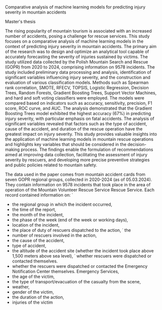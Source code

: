 Comparative analysis of machine learning models for predicting injury severity in mountain accidents

Master's thesis

The rising popularity of mountain tourism is associated with an increased number of accidents, posing a challenge for rescue services. This study focuses on a comparative analysis of machine learning models in the context of predicting injury severity in mountain accidents. The primary aim of the research was to design and optimize an analytical tool capable of accurately forecasting the severity of injuries sustained by victims. The study utilized data collected by the Polish Mountain Search and Rescue (GOPR) from 2020 to 2024, comprising information on 9578 incidents. The study included preliminary data processing and analysis, identification of significant variables influencing injury severity, and the construction and evaluation of various classification models. Methods such as Spearman rank correlation, SMOTE, RFECV, TOPSIS, Logistic Regression, Decision Trees, Random Forests, Gradient Boosting Trees, Support Vector Machines, and hard and soft voting classifiers were employed. The models were compared based on indicators such as accuracy, sensitivity, precision, F1 score, ROC curve, and AUC. The analysis demonstrated that the Gradient Boosting Trees model exhibited the highest accuracy (67%) in predicting injury severity, with particular emphasis on fatal accidents. The analysis of significant variables revealed that factors such as the type of accident, cause of the accident, and duration of the rescue operation have the greatest impact on injury severity. This study provides valuable insights into the application of machine learning models in mountain rescue operations and highlights key variables that should be considered in the decision-making process. The findings enable the formulation of recommendations aimed at improving data collection, facilitating the assessment of injury severity by rescuers, and developing more precise preventive strategies and public policies related to mountain safety.

The data used in the paper comes from mountain accident cards from seven GOPR regional groups, collected in 2020-2024 (as of 05.03.2024). They contain information on 9578 incidents that took place in the area of operation of the Mountain Volunteer Rescue Service Rescue Service. Each record contained information on: ˙

- the regional group in which the incident occurred,
- the time of the report,
- the month of the incident,
- the phase of the week (end of the week or working days),
- location of the incident,
- the place of duty of rescuers dispatched to the action, ˙ the
- number of rescuers involved in the action,
- the cause of the accident,
- type of accident,
- the altitude of the accident site (whether the incident took place above 1,500 meters above sea level), ˙ whether rescuers were dispatched or contacted themselves.
- whether the rescuers were dispatched or contacted the Emergency Notification Center themselves. Emergency Services,
- the age of the victim,
- the type of transport/evacuation of the casualty from the scene,
- weather,
- gender of the victim,
- the duration of the action,
- injuries of the victim
